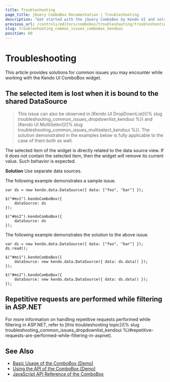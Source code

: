 ```yaml
---
title: Troubleshooting
page_title: jQuery ComboBox Documentation | Troubleshooting
description: "Get started with the jQuery ComboBox by Kendo UI and solve troubleshooting issues you might encounter while working with the widget."
previous_url: /controls/editors/combobox/troubleshooting/troubleshooting
slug: troubleshooting_common_issues_combobox_kendoui
position: 60
---
```


# Troubleshooting

This article provides solutions for common issues you may encounter while working with the Kendo UI ComboBox widget.

## The selected item is lost when it is bound to the shared DataSource

> This issue can also be observed in [Kendo UI DropDownList]({% slug troubleshooting_common_issues_dropdownlist_kendoui %}) and [Kendo UI MultiSelect]({% slug troubleshooting_common_issues_multiselect_kendoui %}). The solution demonstrated in the examples below is fully applicable to the case of them both as well.

The selected item of the widget is directly related to the data source view. If it does not contain the selected item, then the widget will remove its current value. Such behavior is expected.

**Solution** Use separate data sources.

The following example demonstrates a sample issue.

    var ds = new kendo.data.DataSource({ data: ["foo", "bar"] });

    $("#ms1").kendoComboBox({
        dataSource: ds
    });

    $("#ms2").kendoComboBox({
        dataSource: ds
    });

The following example demonstrates the solution to the above issue.

    var ds = new kendo.data.DataSource({ data: ["foo", "bar"] });
    ds.read();

    $("#ms1").kendoComboBox({
        dataSource: new kendo.data.DataSource({ data: ds.data() });
    });

    $("#ms2").kendoComboBox({
        dataSource: new kendo.data.DataSource({ data: ds.data() });
    });

## Repetitive requests are performed while filtering in ASP.NET

For more information on handling repetitive requests performed while filtering in ASP.NET, refer to [this troubleshooting topic]({% slug troubleshooting_common_issues_dropdownlist_kendoui %}#repetitive-requests-are-performed-while-filtering-in-aspnet).

## See Also

* [Basic Usage of the ComboBox (Demo)](https://demos.telerik.com/kendo-ui/combobox/index)
* [Using the API of the ComboBox (Demo)](https://demos.telerik.com/kendo-ui/combobox/api)
* [JavaScript API Reference of the ComboBox](/api/javascript/ui/combobox)
